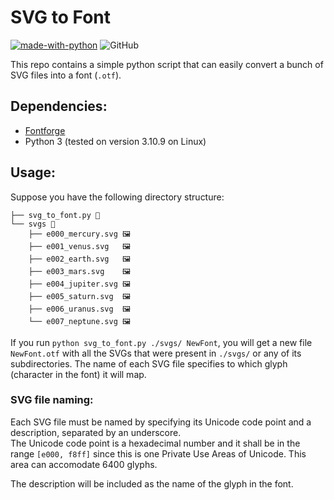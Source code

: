 # SVG to Font

[![made-with-python](https://img.shields.io/badge/made%20with-Python-1f425f.svg)](https://www.python.org/)
![GitHub](https://img.shields.io/github/license/civts/svg_to_font)

This repo contains a simple python script that can easily convert a bunch of SVG files into a font (`.otf`).

## Dependencies:

- [Fontforge](https://fontforge.org)
- Python 3 (tested on version 3.10.9 on Linux)

## Usage:

Suppose you have the following directory structure:

```
├── svg_to_font.py 🐍
└── svgs 📁
    ├── e000_mercury.svg 🖼️
    ├── e001_venus.svg   🖼️
    ├── e002_earth.svg   🖼️
    ├── e003_mars.svg    🖼️
    ├── e004_jupiter.svg 🖼️
    ├── e005_saturn.svg  🖼️
    ├── e006_uranus.svg  🖼️
    └── e007_neptune.svg 🖼️
```

If you run `python svg_to_font.py ./svgs/ NewFont`, you will get a new file `NewFont.otf` with all the SVGs that were present in `./svgs/` or any of its subdirectories. The name of each SVG file specifies to which glyph (character in the font) it will map.

### SVG file naming:

Each SVG file must be named by specifying its Unicode code point and a description, separated by an underscore.  
The Unicode code point is a hexadecimal number and it shall be in the range `[e000, f8ff]` since this is one Private Use Areas of Unicode. This area can accomodate 6400 glyphs.

The description will be included as the name of the glyph in the font.
